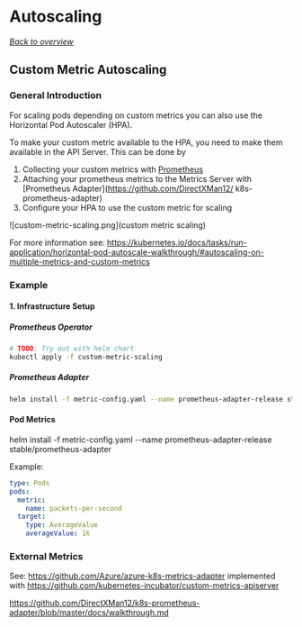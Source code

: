 # Autoscaling

[_Back to overview_](../README.md)

## Custom Metric Autoscaling

### General Introduction

For scaling pods depending on custom metrics you can also use the Horizontal Pod Autoscaler (HPA).

To make your custom metric available to the HPA, you need to make them available in the API Server.
This can be done by

1. Collecting your custom metrics with [Prometheus](https://prometheus.io/)
2. Attaching your prometheus metrics to the Metrics Server with [Prometheus Adapter](https://github.com/DirectXMan12/
   k8s-prometheus-adapter)
3. Configure your HPA to use the custom metric for scaling

![custom-metric-scaling.png](custom metric scaling)

For more information see: https://kubernetes.io/docs/tasks/run-application/horizontal-pod-autoscale-walkthrough/#autoscaling-on-multiple-metrics-and-custom-metrics

### Example

#### 1. Infrastructure Setup

##### Prometheus Operator

```bash
# TODO: Try out with helm chart
kubectl apply -f custom-metric-scaling
```

##### Prometheus Adapter

```bash
helm install -f metric-config.yaml --name prometheus-adapter-release stable/prometheus-adapter
```

#### Pod Metrics

helm install -f metric-config.yaml --name prometheus-adapter-release stable/prometheus-adapter

Example:

```yaml
type: Pods
pods:
  metric:
    name: packets-per-second
  target:
    type: AverageValue
    averageValue: 1k
```

### External Metrics

See: https://github.com/Azure/azure-k8s-metrics-adapter implemented with https://github.com/kubernetes-incubator/custom-metrics-apiserver

https://github.com/DirectXMan12/k8s-prometheus-adapter/blob/master/docs/walkthrough.md
